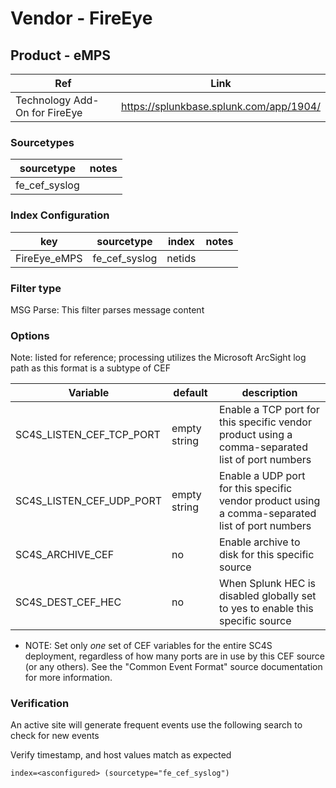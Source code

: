 # Vendor - FireEye

## Product - eMPS

| Ref            | Link                                                                                                    |
|----------------|---------------------------------------------------------------------------------------------------------|
| Technology Add-On for FireEye | https://splunkbase.splunk.com/app/1904/                                                          |


### Sourcetypes

| sourcetype     | notes                                                                                                   |
|----------------|---------------------------------------------------------------------------------------------------------|
| fe_cef_syslog       ||


### Index Configuration

| key            | sourcetype     | index          | notes          |
|----------------|----------------|----------------|----------------|
| FireEye_eMPS |fe_cef_syslog       |netids|

### Filter type

MSG Parse: This filter parses message content

### Options

Note: listed for reference; processing utilizes the Microsoft ArcSight log path as this format is a subtype of CEF

| Variable       | default        | description    |
|----------------|----------------|----------------|
| SC4S_LISTEN_CEF_TCP_PORT      | empty string      | Enable a TCP port for this specific vendor product using a comma-separated list of port numbers |
| SC4S_LISTEN_CEF_UDP_PORT      | empty string      | Enable a UDP port for this specific vendor product using a comma-separated list of port numbers |
| SC4S_ARCHIVE_CEF | no | Enable archive to disk for this specific source |
| SC4S_DEST_CEF_HEC | no | When Splunk HEC is disabled globally set to yes to enable this specific source |

* NOTE:  Set only _one_ set of CEF variables for the entire SC4S deployment, regardless of how
many ports are in use by this CEF source (or any others).  See the "Common Event Format" source
documentation for more information.

### Verification

An active site will generate frequent events use the following search to check for new events

Verify timestamp, and host values match as expected

```
index=<asconfigured> (sourcetype="fe_cef_syslog")
```
